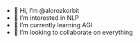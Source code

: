 - 👋 Hi, I’m @alorozkorbit
- 👀 I’m interested in NLP
- 🌱 I’m currently learning AGI
- 💞️ I’m looking to collaborate on everything

<!---
alorozkorbit/alorozkorbit is a ✨ special ✨ repository because its `README.md` (this file) appears on your GitHub profile.
You can click the Preview link to take a look at your changes.
--->
